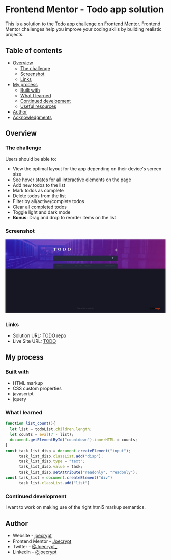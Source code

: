 # Frontend Mentor - Todo app solution

This is a solution to the [Todo app challenge on Frontend Mentor](https://www.frontendmentor.io/challenges/todo-app-Su1_KokOW). Frontend Mentor challenges help you improve your coding skills by building realistic projects. 

## Table of contents

- [Overview](#overview)
  - [The challenge](#the-challenge)
  - [Screenshot](#screenshot)
  - [Links](#links)
- [My process](#my-process)
  - [Built with](#built-with)
  - [What I learned](#what-i-learned)
  - [Continued development](#continued-development)
  - [Useful resources](#useful-resources)
- [Author](#author)
- [Acknowledgments](#acknowledgments)

## Overview

### The challenge

Users should be able to:

- View the optimal layout for the app depending on their device's screen size
- See hover states for all interactive elements on the page
- Add new todos to the list
- Mark todos as complete
- Delete todos from the list
- Filter by all/active/complete todos
- Clear all completed todos
- Toggle light and dark mode
- **Bonus**: Drag and drop to reorder items on the list

### Screenshot

![](/images/sample.png)

### Links

- Solution URL: [TODO repo](https://github.com/joe801/TODO)
- Live Site URL: [TODO](https://todo.joecrypt.repl.co/)

## My process

### Built with

- HTML markup
- CSS custom properties
- javascript
- jquery

### What I learned
 
```js
function list_count(){
  let list = todoList.children.length;
  let counts = eval(7 - list);
  document.getElementById("countdown").innerHTML = counts;
}
const task_list_disp = document.createElement("input");
      task_list_disp.classList.add("disp");
      task_list_disp.type = "text";
      task_list_disp.value = task;
      task_list_disp.setAttribute("readonly", "readonly");
const task_list = document.createElement("div")
      task_list.classList.add("list")
```

### Continued development

I want to work on making use of the right html5 markup semantics.

## Author

- Website - [joecrypt](https://www.joecrypt.tk)
- Frontend Mentor - [Joecrypt](https://www.frontendmentor.io/profile/joe801)
- Twitter - [@Joecrypt_](https://www.twitter.com/Joecrypt_)
- Linkedin - [@joecrypt](https://wwww.linkedin.com/in/joecrypt)
